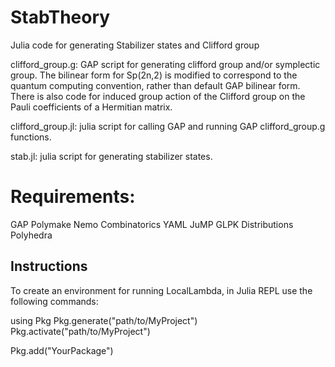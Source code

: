 # StabTheory
Julia code for generating Stabilizer states and Clifford group

clifford_group.g: GAP script for generating clifford group and/or symplectic group. The bilinear form for Sp(2n,2) is modified to correspond to the quantum computing convention, rather than default GAP bilinear form. There is also code for induced group action of the Clifford group on the Pauli coefficients of a Hermitian matrix. 

clifford_group.jl: julia script for calling GAP and running GAP clifford_group.g functions.

stab.jl: julia script for generating stabilizer states.



# Requirements:

GAP
Polymake
Nemo
Combinatorics
YAML
JuMP
GLPK
Distributions
Polyhedra

## Instructions

To create an environment for running LocalLambda, in Julia REPL use the following commands:

using Pkg
Pkg.generate("path/to/MyProject")
Pkg.activate("path/to/MyProject")

Pkg.add("YourPackage")
